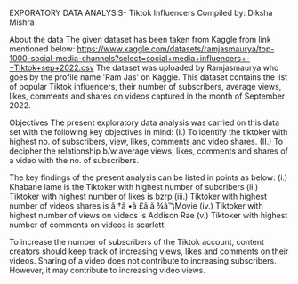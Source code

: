 EXPORATORY DATA ANALYSIS- Tiktok Influencers
Compiled by:
Diksha Mishra

About the data
The given dataset has been taken from Kaggle from link mentioned below: https://www.kaggle.com/datasets/ramjasmaurya/top-1000-social-media-channels?select=social+media+influencers+-+Tiktok+sep+2022.csv
The dataset was uploaded by Ramjasmaurya who goes by the profile name 'Ram Jas' on Kaggle.
This dataset contains the list of popular Tiktok influencers, their number of subscribers, average views, likes, comments and shares on videos captured in the month of September 2022.

Objectives
The present exploratory data analysis was carried on this data set with the following key
objectives in mind:
(I.) To identify the tiktoker with highest no. of subscribers, view, likes, comments and video shares.
(II.) To decipher the relationship b/w average views, likes, comments and shares of a video with the no. of subscribers.

The key findings of the present analysis can be listed in points as below:
(i.) Khabane lame is the Tiktoker with highest number of subcribers
(ii.) Tiktoker with highest number of likes is bzrp
(iii.) Tiktoker with highest number of videos shares is ã †ã •ã £ã ã ¾â™¡Movie
(iv.) Tiktoker with highest number of views on videos is Addison Rae
(v.) Tiktoker with highest number of comments on videos is scarlett

To increase the number of subscribers of the Tiktok account, content creators should keep track of increasing views, likes and comments on their videos. Sharing of a video does not contribute to increasing subscribers. However, it may contribute to increasing video views.
